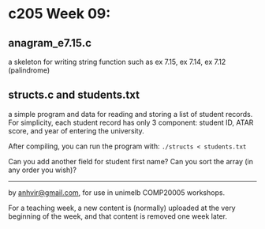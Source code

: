 c205 Week 09:
=======

anagram_e7.15.c
---------------
a skeleton for writing string function such as ex 7.15, ex 7.14, ex 7.12 (palindrome)

structs.c and students.txt
--------------------------
a simple program and data for reading and storing a list of student records.
For simplicity, each student record has only 3 component: student ID, ATAR score, and year of entering the university.

After compiling, you can run the program with:
`./structs < students.txt`

Can you add another field for student first name? Can you sort the array (in any order you wish)?


-------------------------------------------------------------

by anhvir@gmail.com, for use in unimelb COMP20005 workshops.

For a teaching week, a new content is (normally) uploaded at the very beginning of the week, and that content is removed one week later.
